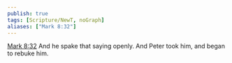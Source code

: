 ```yaml
---
publish: true
tags: [Scripture/NewT, noGraph]
aliases: ["Mark 8:32"]
---
```

[Mark 8:32](https://churchofjesuschrist.org/study/scriptures/nt/mark/8?lang=eng&id=p32#p32) And he spake that saying openly. And Peter took him, and began to rebuke him.
